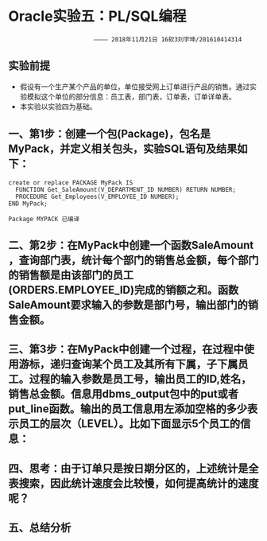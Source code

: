 **Oracle实验五：PL/SQL编程**  
========
                            ———— 2018年11月21日 16软3刘宇坤/201610414314
实验前提
-------
- 假设有一个生产某个产品的单位，单位接受网上订单进行产品的销售。通过实验模拟这个单位的部分信息：员工表，部门表，订单表，订单详单表。
- 本实验以实验四为基础。

一、第1步：创建一个包(Package)，包名是MyPack，并定义相关包头，实验SQL语句及结果如下：
-------
    create or replace PACKAGE MyPack IS
      FUNCTION Get_SaleAmount(V_DEPARTMENT_ID NUMBER) RETURN NUMBER;
      PROCEDURE Get_Employees(V_EMPLOYEE_ID NUMBER);
    END MyPack;
    
    Package MYPACK 已编译

二、第2步：在MyPack中创建一个函数SaleAmount ，查询部门表，统计每个部门的销售总金额，每个部门的销售额是由该部门的员工(ORDERS.EMPLOYEE_ID)完成的销额之和。函数SaleAmount要求输入的参数是部门号，输出部门的销售金额。
---------


三、第3步：在MyPack中创建一个过程，在过程中使用游标，递归查询某个员工及其所有下属，子下属员工。过程的输入参数是员工号，输出员工的ID,姓名，销售总金额。信息用dbms_output包中的put或者put_line函数。输出的员工信息用左添加空格的多少表示员工的层次（LEVEL）。比如下面显示5个员工的信息：
---------


四、思考：由于订单只是按日期分区的，上述统计是全表搜索，因此统计速度会比较慢，如何提高统计的速度呢？
--------


五、总结分析
--------
